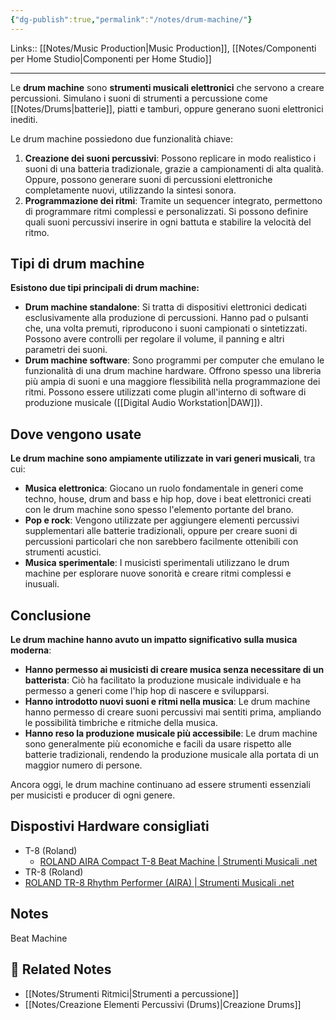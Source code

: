 ```yaml
---
{"dg-publish":true,"permalink":"/notes/drum-machine/"}
---
```


Links:: [[Notes/Music Production\|Music Production]], [[Notes/Componenti per Home Studio\|Componenti per Home Studio]]

---
Le **drum machine** sono **strumenti musicali elettronici** che servono a creare percussioni. Simulano i suoni di strumenti a percussione come [[Notes/Drums\|batterie]], piatti e tamburi, oppure generano suoni elettronici inediti.

Le drum machine possiedono due funzionalità chiave:

1. **Creazione dei suoni percussivi**: Possono replicare in modo realistico i suoni di una batteria tradizionale, grazie a campionamenti di alta qualità. Oppure, possono generare suoni di percussioni elettroniche completamente nuovi, utilizzando la sintesi sonora.
2. **Programmazione dei ritmi**: Tramite un sequencer integrato, permettono di programmare ritmi complessi e personalizzati. Si possono definire quali suoni percussivi inserire in ogni battuta e stabilire la velocità del ritmo.

## Tipi di drum machine

**Esistono due tipi principali di drum machine:**

- **Drum machine standalone**: Si tratta di dispositivi elettronici dedicati esclusivamente alla produzione di percussioni. Hanno pad o pulsanti che, una volta premuti, riproducono i suoni campionati o sintetizzati. Possono avere controlli per regolare il volume, il panning e altri parametri dei suoni.  
- **Drum machine software**: Sono programmi per computer che emulano le funzionalità di una drum machine hardware. Offrono spesso una libreria più ampia di suoni e una maggiore flessibilità nella programmazione dei ritmi. Possono essere utilizzati come plugin all'interno di software di produzione musicale ([[Digital Audio Workstation\|DAW]]).

## Dove vengono usate

**Le drum machine sono ampiamente utilizzate in vari generi musicali**, tra cui:

- **Musica elettronica**: Giocano un ruolo fondamentale in generi come techno, house, drum and bass e hip hop, dove i beat elettronici creati con le drum machine sono spesso l'elemento portante del brano.
- **Pop e rock**: Vengono utilizzate per aggiungere elementi percussivi supplementari alle batterie tradizionali, oppure per creare suoni di percussioni particolari che non sarebbero facilmente ottenibili con strumenti acustici.
- **Musica sperimentale**: I musicisti sperimentali utilizzano le drum machine per esplorare nuove sonorità e creare ritmi complessi e inusuali.

## Conclusione

**Le drum machine hanno avuto un impatto significativo sulla musica moderna**:

- **Hanno permesso ai musicisti di creare musica senza necessitare di un batterista**: Ciò ha facilitato la produzione musicale individuale e ha permesso a generi come l'hip hop di nascere e svilupparsi.
- **Hanno introdotto nuovi suoni e ritmi nella musica**: Le drum machine hanno permesso di creare suoni percussivi mai sentiti prima, ampliando le possibilità timbriche e ritmiche della musica.
- **Hanno reso la produzione musicale più accessibile**: Le drum machine sono generalmente più economiche e facili da usare rispetto alle batterie tradizionali, rendendo la produzione musicale alla portata di un maggior numero di persone.

Ancora oggi, le drum machine continuano ad essere strumenti essenziali per musicisti e producer di ogni genere.

## Dispostivi Hardware consigliati

- T-8 (Roland)
	- [ROLAND AIRA Compact T-8 Beat Machine | Strumenti Musicali .net](https://www.strumentimusicali.net/product_info.php/products_id/164231/roland-aira-compact-t-8-beat-machine.html?keywords=t-8)
- TR-8 (Roland)
- [ROLAND TR-8 Rhythm Performer (AIRA) | Strumenti Musicali .net](https://www.strumentimusicali.net/product_info.php/products_id/47112/roland-tr-8-rhythm-performer-aira.html)



## Notes

Beat Machine


## 🔗 Related Notes

- [[Notes/Strumenti Ritmici\|Strumenti a percussione]]
- [[Notes/Creazione Elementi Percussivi (Drums)\|Creazione Drums]]


